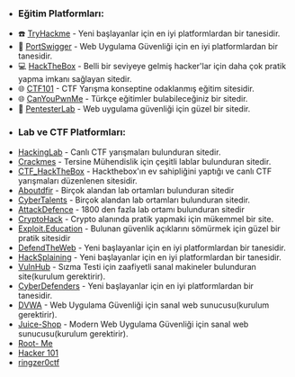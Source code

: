 

* ### Eğitim Platformları:
 - ☎️ [TryHackme](https://tryhackme.com/) - Yeni başlayanlar için en iyi platformlardan bir tanesidir.
 - 📖 [PortSwigger](https://portswigger.net/web-security/all-materials) - Web Uygulama Güvenliği için en iyi platformlardan bir tanesidir.
 - 💻 [HackTheBox](https://www.hackthebox.com/) - Belli bir seviyeye gelmiş hacker'lar için daha çok pratik yapma imkanı sağlayan sitedir.
 - 🌐 [CTF101](https://ctf101.org/) - CTF Yarışma konseptine odaklanmış eğitim sitesidir.
 - 🌐 [CanYouPwnMe](https://canyoupwn.me/courses/) - Türkçe eğitimler bulabileceğiniz bir sitedir.
 - 📖 [PentesterLab](https://pentesterlab.com/) - Web uygulama güvenliği için güzel bir sitedir.




* ### Lab ve CTF Platformları:
 -  [HackingLab](https://hacking-lab.com/events/) - Canlı CTF yarışmaları bulunduran sitedir.
 -  [Crackmes](https://crackmes.one/) - Tersine Mühendislik için çeşitli lablar bulunduran sitedir.
 -  [CTF_HackTheBox](https://ctf.hackthebox.com/) - Hackthebox'ın ev sahipliğini yaptığı ve canlı CTF yarışmaları düzenlenen sitesidir.
 -  [Aboutdfir](https://aboutdfir.com/education/challenges-ctfs/) - Birçok alandan lab ortamları bulunduran sitedir
 -  [CyberTalents](https://cybertalents.com/challenges/) - Birçok alandan lab ortamları bulunduran sitedir.
 -  [AttackDefence](https://attackdefense.com/) - 1800 den fazla lab ortamı bulunduran sitedir
 -  [CryptoHack](https://cryptohack.org/) - Crypto alanında pratik yapmaki için mükemmel bir site.
 -  [Exploit.Education](https://exploit.education/) - Bulunan güvenlik açıklarını sömürmek için güzel bir pratik sitesidir
 -  [DefendTheWeb](https://defendtheweb.net/) - Yeni başlayanlar için en iyi platformlardan bir tanesidir.
 -  [HackSplaining](https://www.hacksplaining.com/lessons) - Yeni başlayanlar için en iyi platformlardan bir tanesidir.
 -  [VulnHub](https://www.vulnhub.com/) - Sızma Testi için zaafiyetli sanal makineler bulunduran site(kurulum gerektirir).
 -  [CyberDefenders](https://cyberdefenders.org/blueteam-ctf-challenges/) - Yeni başlayanlar için en iyi platformlardan bir tanesidir.
 -  [DVWA](https://github.com/digininja/DVWA) - Web Uygulama Güvenliği için sanal web sunucusu(kurulum gerektirir).
 -  [Juice-Shop](https://github.com/juice-shop/juice-shop) - Modern Web Uygulama Güvenliği için sanal web sunucusu(kurulum gerektirir).
 -  [Root- Me](https://www.root-me.org/?lang=en)
 -  [Hacker 101](https://ctf.hacker101.com/)
 -  [ringzer0ctf](https://ringzer0ctf.com/challenges)

